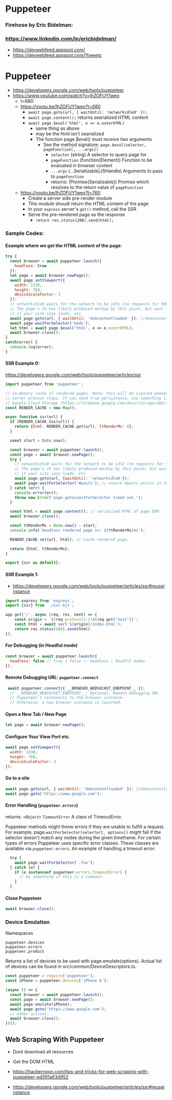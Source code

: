 # Puppeteer

### Firehose by Eric Bidelman:
### https://www.linkedin.com/in/ericbidelman/
* https://devwebfeed.appspot.com/
* https://devwebfeed.appspot.com/?tweets


# Puppeteer

* https://developers.google.com/web/tools/puppeteer
* https://www.youtube.com/watch?v=lhZOFUY1weo
    * t=680
    * https://youtu.be/lhZOFUY1weo?t=680
        * `await page.goto(url, { waitUntil: 'networkidle0' });`
        * `await page.content();` returns searialized HTML content
        * `await page.$eval('html', e => e.outerHTML)`
          * same thing as above
          * may be the html isn't searialized
          * The function page.$eval() must receive two arguments
            * See the method signature: `page.$eval(selector, pageFunction[, ...args])`
              * `selector` (string) A selector to query page for
              * `pageFunction` (function(Element)) Function to be evaluated in browser context
              * `...args` (...Serializable|JSHandle) Arguments to pass to `pageFunction`
              * returns: (Promise(Serializable)) Promise which resolves to the return value of `pageFunction`
    * https://youtu.be/lhZOFUY1weo?t=760
        * Create a server side pre-render module
        * This module shoudl return the HTML content of the page
        * In your `express` server's `get()` method, call the SSR
        * Serve the pre-rendered page as the response
            * `return res.status(200).send(html);` 

### Sample Codes:
#### Example where we get the HTML content of the page:
```js
try {
  const browser = await puppeteer.launch({
    headless: true
  });
  let page = await browser.newPage();
  await page.setViewport({
    width: 1338,
    height: 768,
    deviceScaleFactor: 3
  });
  // networkidle0 waits for the network to be idle (no requests for 500ms).
  // The page's JS has likely produced markup by this point, but wait longer
  // if your site lazy loads, etc.
  await page.goto(url, { waitUntil: 'domcontentloaded' }); //domcontentloaded | networkidle0
  await page.waitForSelector('body');
  let html = await page.$eval('html', e => e.outerHTML);
  await browser.close();
}
catch(error) {
  console.log(error);
}
```


#### SSR Example 0:
https://developers.google.com/web/tools/puppeteer/articles/ssr
```js
import puppeteer from 'puppeteer';

// In-memory cache of rendered pages. Note: this will be cleared whenever the
// server process stops. If you need true persistence, use something like
// Google Cloud Storage (https://firebase.google.com/docs/storage/web/start).
const RENDER_CACHE = new Map();

async function ssr(url) {
  if (RENDER_CACHE.has(url)) {
    return {html: RENDER_CACHE.get(url), ttRenderMs: 0};
  }

  const start = Date.now();

  const browser = await puppeteer.launch();
  const page = await browser.newPage();
  try {
    // networkidle0 waits for the network to be idle (no requests for 500ms).
    // The page's JS has likely produced markup by this point, but wait longer
    // if your site lazy loads, etc.
    await page.goto(url, {waitUntil: 'networkidle0'});
    await page.waitForSelector('#posts'); // ensure #posts exists in the DOM.
  } catch (err) {
    console.error(err);
    throw new Error('page.goto/waitForSelector timed out.');
  }

  const html = await page.content(); // serialized HTML of page DOM.
  await browser.close();

  const ttRenderMs = Date.now() - start;
  console.info(`Headless rendered page in: ${ttRenderMs}ms`);

  RENDER_CACHE.set(url, html); // cache rendered page.

  return {html, ttRenderMs};
}

export {ssr as default};

```
#### SSR Example 1:
* https://developers.google.com/web/tools/puppeteer/articles/ssr#reuseinstance

```js
import express from `express`;
import {ssr} from `./ssr.mjs`;

app.get('/', async (req, res, next) => {
    const origin = `${req.protocol}://${req.get('host')}`;
    const html = await ssr(`${origin}/index.html`);
    return res.status(200).send(html).
});


```


#### For Debugging (in Head**ful** mode)
```js
const browser = await puppeteer.launch({
  headless: false // true | false :: headless | headful modes
});
```


#### Remote Debugging URL: `puppeteer.connect`
```js
 await puppeteer.connect({ __BROWSER_WEBSOCKET_ENDPOINT__ });
  // __BROWSER_WEBSOCKET_ENDPOINT__: Optional, Remote Debugging URL  .
  // Puppeteer's reconnects to the browser instance.
  // Otherwise, a new browser instance is launched.
```
#### Open a New Tab / New Page
```js
let page = await browser.newPage();
```

#### Configure Your View Port etc.
```js
await page.setViewport({
  width: 1338,
  height: 768,
  deviceScaleFactor: 3
});
```

#### Go to a site
```js
await page.goto(url, { waitUntil: 'domcontentloaded' }); //domcontentloaded | networkidle0
await page.goto('https://www.google.com');
```
#### Error Handling (`puppeteer.errors`)

returns: `<Object>`
`TimeoutError` <function> A class of TimeoutError.


Puppeteer methods might throw errors if they are unable to fulfill a request. For example, page.`waitForSelector(selector[, options])` might fail if the selector doesn't match any nodes during the given timeframe. For certain types of errors Puppeteer uses specific error classes. These classes are available via `puppeteer.errors`. An example of handling a timeout error:

```js
  try {
    await page.waitForSelector('.foo');
  } catch (e) {
    if (e instanceof puppeteer.errors.TimeoutError) {
      // Do something if this is a timeout.
    }
  }

```

#### Close Puppeteer
```js
await browser.close();
```

### Device Emulation
  Namespaces

    puppeteer.devices
    puppeteer.errors
    puppeteer.product

Returns a list of devices to be used with page.emulate(options). Actual list of devices can be found in src/common/DeviceDescriptors.ts.

```js
const puppeteer = require('puppeteer');
const iPhone = puppeteer.devices['iPhone 6'];

(async () => {
  const browser = await puppeteer.launch();
  const page = await browser.newPage();
  await page.emulate(iPhone);
  await page.goto('https://www.google.com');
  // other actions...
  await browser.close();
})();
```


## Web Scraping With Puppeteer 
* Dont download all resources
* Get the DOM HTML

* https://hackernoon.com/tips-and-tricks-for-web-scraping-with-puppeteer-ed391a63d952
* https://developers.google.com/web/tools/puppeteer/articles/ssr#reuseinstance
